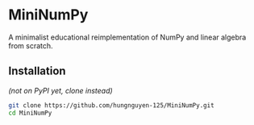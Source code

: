# MiniNumPy

A minimalist educational reimplementation of NumPy and linear algebra from scratch.

## Installation
*(not on PyPI yet, clone instead)*
```bash
git clone https://github.com/hungnguyen-125/MiniNumPy.git
cd MiniNumPy

